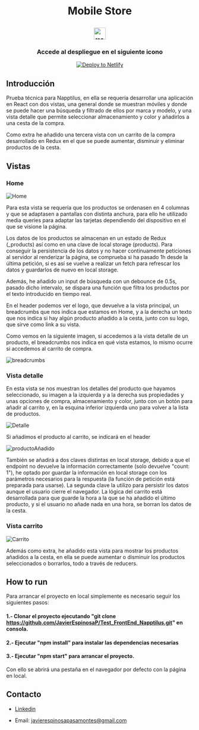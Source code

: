 <h1 display="flex" align="center">
  <p align="center">Mobile Store</p>
  <img width="32px" src="https://i.postimg.cc/cJJ6ZsVP/phone.png" alt="mobile"></a>
  <h3 align="center">Accede al despliegue en el siguiente icono</h3>
</h1>
  <div align="center">
  <a  href="https://main--preeminent-bonbon-b82f5d.netlify.app/"><img src="https://i.postimg.cc/ZnXsTdp7/netlify.png" alt="Deploy to Netlify"></a>
</p>
</div>

## Introducción

Prueba técnica para Napptilus, en ella se requería desarrollar una aplicación en React con dos vistas, una general donde se muestran móviles y donde se puede hacer una búsqueda y filtrado de ellos por marca y modelo, y una vista detalle que permite seleccionar almacenamiento y color y añadirlos a una cesta de la compra.

Como extra he añadido una tercera vista con un carrito de la compra desarrollado en Redux en el que se puede aumentar, disminuir y eliminar productos de la cesta.

## Vistas

### Home

![Home](https://user-images.githubusercontent.com/103537170/220968325-60f5a08b-b91d-435d-939d-cb26ec9d0649.jpg)

Para esta vista se requería que los productos se ordenasen en 4 columnas y que se adaptasen a pantallas con distinta anchura, para ello he utilizado media queries para adaptar las tarjetas dependiendo del dispositivo en el que se visione la página.

Los datos de los productos se almacenan en un estado de Redux (_products) así como en una clave de local storage (products). Para conseguir la persistencia de los datos y no hacer continuamente peticiones al servidor al renderizar la página, se comprueba si ha pasado 1h desde la última petición, si es así se vuelve a realizar un fetch para refrescar los datos y guardarlos de nuevo en local storage.

Además, he añadido un input de búsqueda con un debounce de 0.5s, pasado dicho intervalo, se dispara una función que filtra los productos por el texto introducido en tiempo real.

En el header podemos ver el logo, que devuelve a la vista principal, un breadcrumbs que nos indica que estamos en Home, y a la derecha un texto que nos indica si hay algún producto añadido a la cesta, junto con su logo, que sirve como link a su vista.

Como vemos en la siguiente imagen, si accedemos a la vista detalle de un producto, el breadcrumbs nos indica en qué vista estamos, lo mismo ocurre si accedemos al carrito de compra.

![breadcrumbs](https://user-images.githubusercontent.com/103537170/220971861-db7329a0-fc74-40ae-82ff-2a4fa093e356.jpg)


### Vista detalle

En esta vista se nos muestran los detalles del producto que hayamos seleccionado, su imagen a la izquierda y a la derecha sus propiedades y unas opciones de compra, almacenamiento y color, junto con un botón para añadir al carrito y, en la esquina inferior izquierda uno para volver a la lista de productos.

![Detalle](https://user-images.githubusercontent.com/103537170/220972960-81ca8ef5-0a6e-4f12-b9e0-6d55e7a18269.jpg)

Si añadimos el producto al carrito, se indicará en el header

![productoAñadido](https://user-images.githubusercontent.com/103537170/220973587-ade1af3b-8e39-4615-b270-1fd90be2527b.jpg)

También se añadirá a dos claves distintas en local storage, debido a que el endpoint no devuelve la información correctamente (solo devuelve "count: 1"), he optado por guardar la información en local storage con los parámetros necesarios para la respuesta (la función de petición está preparada para usarse).
La segunda clave la utilizo para persistir los datos aunque el usuario cierre el navegador. La lógica del carrito está desarrollada para que guarde la hora a la que se ha añadido el último producto, y si el usuario no añade nada en una hora, se borran los datos de la cesta.

### Vista carrito

![Carrito](https://user-images.githubusercontent.com/103537170/220975101-9002374d-5333-41c4-9f09-f2e93c37252a.jpg)

Además como extra, he añadido esta vista para mostrar los productos añadidos a la cesta, en ella se puede aumentar o disminuir los productos seleccionados o borrarlos, todo a través de reducers.

## How to run

Para arrancar el proyecto en local simplemente es necesario seguir los siguientes pasos:

 #### 1.- Clonar el proyecto ejecutando "git clone https://github.com/JavierEspinosaP/Test_FrontEnd_Napptilus.git" en consola.
 #### 2.- Ejecutar "npm install" para instalar las dependencias necesarias
 #### 3.- Ejecutar "npm start" para arrancar el proyecto.
 
 Con ello se abrirá una pestaña en el navegador por defecto con la página en local.

## Contacto

- [Linkedin](https://www.linkedin.com/in/javier-espinosa-fs/)

- Email: javierespinosapasamontes@gmail.com

